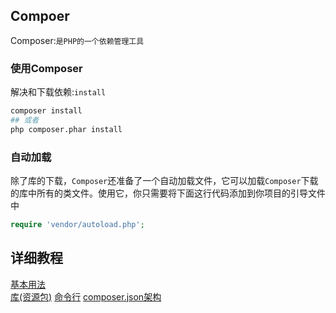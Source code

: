 Compoer
-------

Composer:``是PHP的一个依赖管理工具``

### 使用Composer
解决和下载依赖:``install``
```bash
composer install
## 或者
php composer.phar install
```

### 自动加载
除了库的下载，`Composer`还准备了一个自动加载文件，它可以加载`Composer`下载的库中所有的类文件。使用它，你只需要将下面这行代码添加到你项目的引导文件中
```php
require 'vendor/autoload.php';
```

## 详细教程
[基本用法](./document/base.md)  
[库(资源包)](./document/libraries.md)
[命令行](./document/cli.md)
[composer.json架构](./document/schema.md)
